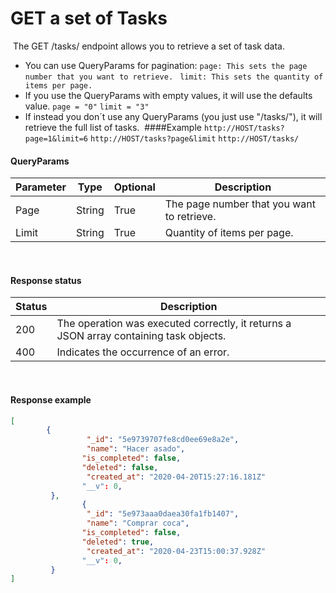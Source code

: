 # GET a set of Tasks
​
The GET /tasks/ endpoint allows you to retrieve a set of task data.
-  You can use QueryParams for pagination:
   `page: This sets the page number that you want to retrieve.`
  ` limit: This sets the quantity of items per page.`
- If you use the QueryParams with empty values, it will use the defaults value. 
 `page = "0"`
  `limit = "3"`
- If instead you don´t use any QueryParams (you just use "/tasks/"), it will retrieve the full list of tasks.
​
####Example
​
`http://HOST/tasks?page=1&limit=6`
`http://HOST/tasks?page&limit`
`http://HOST/tasks/`
​
#### QueryParams
|  Parameter | Type  | Optional  | Description  |
| ------------ | ------------ | ------------ | ------------ |
|Page  | String  | True  | The page number that you want to retrieve.  |
|Limit  | String  | True  | Quantity of items per page.  |
​
#### Response status
| Status  |  Description |
| ------------ | ------------ |
| 200  | The operation was executed correctly, it returns a JSON array containing task objects.   |
| 400  |  Indicates the occurrence of an error. |
​
#### Response example

```JSON
[
		{
				 "_id": "5e9739707fe8cd0ee69e8a2e",
				 "name": "Hacer asado",
				"is_completed": false,
				"deleted": false,
				 "created_at": "2020-04-20T15:27:16.181Z"
				"__v": 0,
		 },
		 		{
				 "_id": "5e973aaa0daea30fa1fb1407",
				 "name": "Comprar coca",
				"is_completed": false,
				"deleted": true,
				 "created_at": "2020-04-23T15:00:37.928Z"
				"__v": 0,
		 }
]
```
